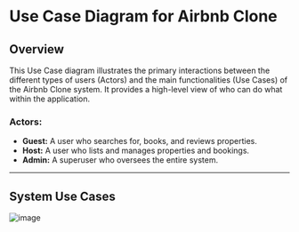 # Use Case Diagram for Airbnb Clone

## Overview

This Use Case diagram illustrates the primary interactions between the different types of users (Actors) and the main functionalities (Use Cases) of the Airbnb Clone system. It provides a high-level view of who can do what within the application.

### Actors:
- **Guest:** A user who searches for, books, and reviews properties.
- **Host:** A user who lists and manages properties and bookings.
- **Admin:** A superuser who oversees the entire system.

---

## System Use Cases

![image](https://github.com/user-attachments/assets/e7276143-b93b-4760-913a-238a059bd8c6)